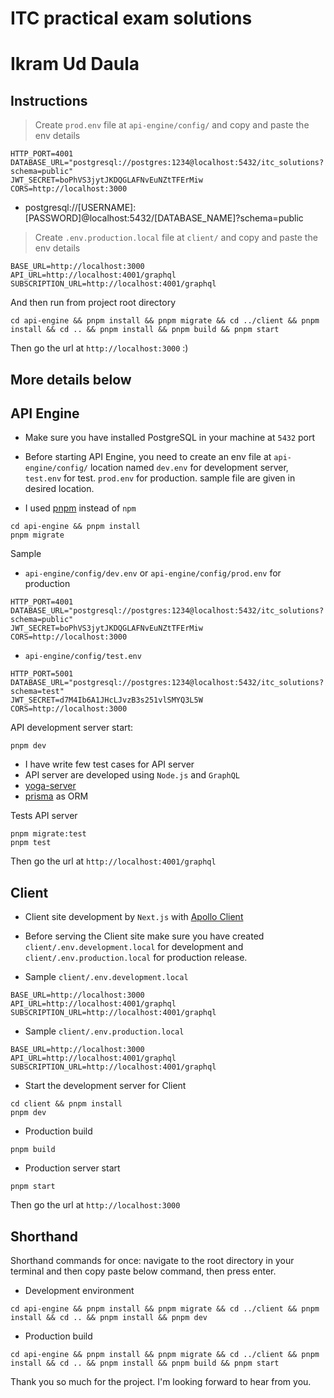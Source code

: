 # ITC practical exam solutions

# Ikram Ud Daula

## Instructions

> Create `prod.env` file at `api-engine/config/` and copy and paste the env details

```
HTTP_PORT=4001
DATABASE_URL="postgresql://postgres:1234@localhost:5432/itc_solutions?schema=public"
JWT_SECRET=boPhVS3jytJKDQGLAFNvEuNZtTFErMiw
CORS=http://localhost:3000
```

- postgresql://[USERNAME]:[PASSWORD]@localhost:5432/[DATABASE_NAME]?schema=public

> Create `.env.production.local` file at `client/` and copy and paste the env details

```
BASE_URL=http://localhost:3000
API_URL=http://localhost:4001/graphql
SUBSCRIPTION_URL=http://localhost:4001/graphql
```

And then run from project root directory

```
cd api-engine && pnpm install && pnpm migrate && cd ../client && pnpm install && cd .. && pnpm install && pnpm build && pnpm start
```

Then go the url at `http://localhost:3000` :)

## More details below

## API Engine

- Make sure you have installed PostgreSQL in your machine at `5432` port

- Before starting API Engine, you need to create an env file at `api-engine/config/` location named `dev.env` for development server, `test.env` for test. `prod.env` for production. sample file are given in desired location.

- I used [pnpm](https://pnpm.io/) instead of `npm`

```
cd api-engine && pnpm install
pnpm migrate
```

Sample

- `api-engine/config/dev.env` or `api-engine/config/prod.env` for production

```
HTTP_PORT=4001
DATABASE_URL="postgresql://postgres:1234@localhost:5432/itc_solutions?schema=public"
JWT_SECRET=boPhVS3jytJKDQGLAFNvEuNZtTFErMiw
CORS=http://localhost:3000
```

- `api-engine/config/test.env`

```
HTTP_PORT=5001
DATABASE_URL="postgresql://postgres:1234@localhost:5432/itc_solutions?schema=test"
JWT_SECRET=d7M4Ib6A1JHcLJvzB3s251vlSMYQ3L5W
CORS=http://localhost:3000
```

API development server start:

```
pnpm dev
```

- I have write few test cases for API server
- API server are developed using `Node.js` and `GraphQL`
- [yoga-server](https://the-guild.dev/graphql/yoga-server/docs)
- [prisma](https://www.prisma.io/docs/getting-started) as ORM

Tests API server

```
pnpm migrate:test
pnpm test
```

Then go the url at `http://localhost:4001/graphql`

## Client

- Client site development by `Next.js` with [Apollo Client](https://www.apollographql.com/docs/react)

- Before serving the Client site make sure you have created `client/.env.development.local` for development and `client/.env.production.local` for production release.

- Sample `client/.env.development.local`

```
BASE_URL=http://localhost:3000
API_URL=http://localhost:4001/graphql
SUBSCRIPTION_URL=http://localhost:4001/graphql
```

- Sample `client/.env.production.local`

```
BASE_URL=http://localhost:3000
API_URL=http://localhost:4001/graphql
SUBSCRIPTION_URL=http://localhost:4001/graphql
```

- Start the development server for Client

```
cd client && pnpm install
pnpm dev
```

- Production build

```
pnpm build
```

- Production server start

```
pnpm start
```

Then go the url at `http://localhost:3000`

## Shorthand

Shorthand commands for once: navigate to the root directory in your terminal and then copy paste below command, then press enter.

- Development environment

```
cd api-engine && pnpm install && pnpm migrate && cd ../client && pnpm install && cd .. && pnpm install && pnpm dev
```

- Production build

```
cd api-engine && pnpm install && pnpm migrate && cd ../client && pnpm install && cd .. && pnpm install && pnpm build && pnpm start
```

Thank you so much for the project. I'm looking forward to hear from you.
